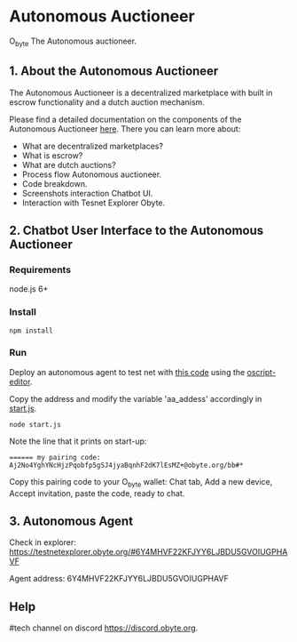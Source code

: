 # Autonomous Auctioneer

O<sub>byte</sub> The Autonomous auctioneer. 


## 1. About the Autonomous Auctioneer

The Autonomous Auctioneer is a decentralized marketplace with built in escrow functionality and a dutch auction mechanism.

Please find a detailed documentation on the components of the Autonomous Auctioneer [here](https://medium.com/@stgtconnectory/autonomous-auctioneer-stuttgart-connectory-hackathon-e5a703c6217a). 
There you can learn more about:

* What are decentralized marketplaces?
* What is escrow?
* What are dutch auctions?
* Process flow Autonomous auctioneer.
* Code breakdown.
* Screenshots interaction Chatbot UI.
* Interaction with Tesnet Explorer Obyte.



## 2. Chatbot User Interface to the Autonomous Auctioneer

### Requirements

node.js 6+

### Install
```
npm install
```
### Run
Deploy an autonomous agent to test net with [this code](./agent_code.txt) using the [oscript-editor](https://oscript-editor.firebaseapp.com/).

Copy the address and modify the variable 'aa_addess' accordingly in [start.js](./start.js).

```
node start.js
```
Note the line that it prints on start-up:
```
====== my pairing code: Aj2No4YghYNcHjzPqobfp5gSJ4jyaBqnhF2dK7lEsMZ+@obyte.org/bb#*
```
Copy this pairing code to your O<sub>byte</sub> wallet: Chat tab, Add a new device, Accept invitation, paste the code, ready to chat.



## 3. Autonomous Agent

Check in explorer: https://testnetexplorer.obyte.org/#6Y4MHVF22KFJYY6LJBDU5GVOIUGPHAVF

Agent address: 6Y4MHVF22KFJYY6LJBDU5GVOIUGPHAVF


## Help

\#tech channel on discord https://discord.obyte.org.

